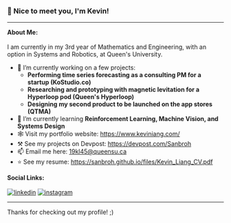 ### 👋 Nice to meet you, I'm Kevin!
---
**About Me:** <br><br>
I am currently in my 3rd year of Mathematics and Engineering, with an option in Systems and Robotics, at Queen's University.

- 🚅 I’m currently working on a few projects:
  - **Performing time series forecasting as a consulting PM for a startup (KoStudio.co)**
  - **Researching and prototyping with magnetic levitation for a Hyperloop pod (Queen's Hyperloop)**
  - **Designing my second product to be launched on the app stores (QTMA)**
- 🌱 I’m currently learning **Reinforcement Learning, Machine Vision, and Systems Design**
- 🕸️ Visit my portfolio website: https://www.keviniang.com/
- ⚒️ See my projects on Devpost: https://devpost.com/Sanbroh
- 📫 Email me here: 19kl45@queensu.ca
- ⭐ See my resume: https://sanbroh.github.io/files/Kevin_Liang_CV.pdf

**Social Links:** <br><br>
[![linkedin](https://github.com/shikhar1020jais1/Git-Social/blob/master/Icons/LinkedIn.png (LinkedIn))][1]
[![instagram](https://github.com/shikhar1020jais1/Git-Social/blob/master/Icons/Instagram.png (Instagram))][2]

[1]: https://www.linkedin.com/in/keviniang
[2]: https://www.instagram.com/keviniang

---

Thanks for checking out my profile! ;)
